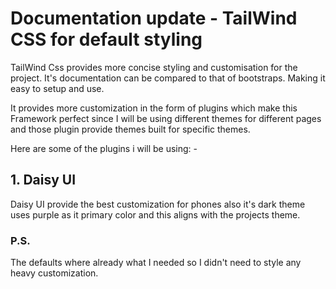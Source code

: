 
# Documentation update - TailWind CSS for default styling

TailWind Css provides more concise styling and customisation for the project. It's documentation can be compared to that of bootstraps. Making it easy to setup and use.

It provides more customization in the form of plugins which make this Framework perfect since I will be using different themes for different pages and those plugin provide themes built for specific themes.

Here are some of the plugins i will be using: -

## 1. Daisy UI

Daisy UI provide the best customization for phones also it's dark theme uses purple as it primary color and this aligns with the projects theme.

### **P.S.**

The defaults where already what I needed so I didn't need to style any heavy customization.
